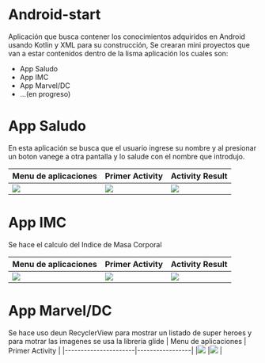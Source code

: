 # Android-start
Aplicación que busca contener los conocimientos adquiridos en Android usando Kotlin y XML para su construcción,
Se crearan mini proyectos que van a estar contenidos dentro de la lisma aplicación los cuales son:
 - App Saludo
 - App IMC
 - App Marvel/DC
 - ...(en progreso)
 
 # App Saludo
 En esta aplicación se busca que el usuario ingrese su nombre y al presionar un boton vanege a otra pantalla
 y lo salude con el nombre que introdujo.
 
 | Menu de aplicaciones | Primer Activity | Activity Result  |
 |----------------------|-----------------|------------------|
 |![](https://acortar.link/XyB6Tp) |![](https://acortar.link/r3B4YA)  |![](https://acortar.link/WfYfEW) |


# App IMC
Se hace el calculo del Indice de Masa Corporal

| Menu de aplicaciones | Primer Activity | Activity Result  |
|----------------------|-----------------|------------------|
|![](https://acortar.link/bK8y3t) |![](https://acortar.link/xWZvrO)  |![](https://acortar.link/xgYCsM) |

# App Marvel/DC
Se hace uso deun RecyclerView para mostrar un listado de super heroes y para motrar las imagenes se usa la libreria glide
| Menu de aplicaciones | Primer Activity |
|----------------------|-----------------|
|![](https://acortar.link/AySW37) |![](https://acortar.link/1l6cpx)  |


